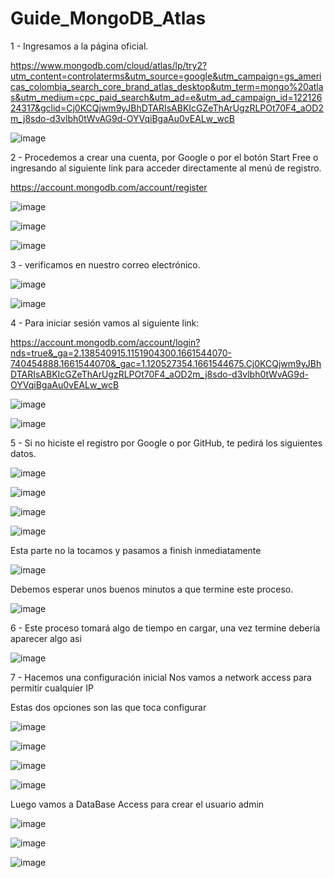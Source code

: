 # Guide_MongoDB_Atlas

1 - Ingresamos a la página oficial.

https://www.mongodb.com/cloud/atlas/lp/try2?utm_content=controlaterms&utm_source=google&utm_campaign=gs_americas_colombia_search_core_brand_atlas_desktop&utm_term=mongo%20atlas&utm_medium=cpc_paid_search&utm_ad=e&utm_ad_campaign_id=12212624317&gclid=Cj0KCQjwm9yJBhDTARIsABKIcGZeThArUgzRLPOt70F4_aOD2m_j8sdo-d3vlbh0tWvAG9d-OYVqiBgaAu0vEALw_wcB

![image](https://user-images.githubusercontent.com/54609399/186982476-e7b80bd6-05a6-405a-b17a-a40ff7d642a8.png)

2 - Procedemos a crear una cuenta, por Google o por el botón Start Free o ingresando al siguiente link para acceder directamente al menú de registro.

https://account.mongodb.com/account/register

![image](https://user-images.githubusercontent.com/54609399/186983153-86c7c24b-0b72-4f1f-9e11-b626273270b3.png)

![image](https://user-images.githubusercontent.com/54609399/186983174-0227439c-3455-4c50-9698-d57d45ec3185.png)

![image](https://user-images.githubusercontent.com/54609399/186983254-8f91974a-be44-44ac-a16c-328eb37c914d.png)

3 - verificamos en nuestro correo electrónico.

![image](https://user-images.githubusercontent.com/54609399/186983369-5ecd063f-192c-40d9-85ff-5e7db88bd6c7.png)

![image](https://user-images.githubusercontent.com/54609399/186983386-2487be3b-dcce-437d-bdd2-829fe65be59c.png)

4 - Para iniciar sesión vamos al siguiente link:

https://account.mongodb.com/account/login?nds=true&_ga=2.138540915.1151904300.1661544070-740454888.1661544070&_gac=1.120527354.1661544675.Cj0KCQjwm9yJBhDTARIsABKIcGZeThArUgzRLPOt70F4_aOD2m_j8sdo-d3vlbh0tWvAG9d-OYVqiBgaAu0vEALw_wcB

![image](https://user-images.githubusercontent.com/54609399/186983757-ec1a8735-4180-4d3b-8d22-86f488893da7.png)

![image](https://user-images.githubusercontent.com/54609399/186983820-9f49aa9f-7953-4928-b53f-cde97d6f7963.png)

5 - Si no hiciste el registro por Google o por GitHub, te pedirá los siguientes datos.

![image](https://user-images.githubusercontent.com/54609399/186984011-6c26c9a1-7f7d-47c5-b06c-eef1a443497e.png)

![image](https://user-images.githubusercontent.com/54609399/186984032-747a357a-20d3-44dd-9e99-d28f064e62c1.png)

![image](https://user-images.githubusercontent.com/54609399/186984070-fd77fb44-6af8-45e6-8755-0af558c41bf4.png)

![image](https://user-images.githubusercontent.com/54609399/186985777-eb9d0752-c501-4c63-a681-e8d0b7eb98af.png)

Esta parte no la tocamos y pasamos a finish inmediatamente

![image](https://user-images.githubusercontent.com/54609399/186985974-a396cd9c-d139-4d12-9562-a727447faa02.png)


Debemos esperar unos buenos minutos a que termine este proceso.

![image](https://user-images.githubusercontent.com/54609399/186984088-b9c266de-6749-4d66-92e8-5d2153b576fb.png)

6 - Este proceso tomará algo de tiempo en cargar, una vez termine debería aparecer algo asi

![image](https://user-images.githubusercontent.com/54609399/186984186-00e93570-ed9e-4d79-b053-a4ef6c67f733.png)

7 - Hacemos una configuración inicial Nos vamos a network access para permitir cualquier IP

Estas dos opciones son las que toca configurar 


![image](https://user-images.githubusercontent.com/54609399/186987829-48578c8e-0be5-47da-a77f-299494c6d7ed.png)

![image](https://user-images.githubusercontent.com/54609399/186987869-e0f522d9-ef68-4aec-a204-f20311e63f78.png)


![image](https://user-images.githubusercontent.com/54609399/186987889-25dbfeff-b6db-4b87-a2ec-b402dd96bb18.png)


![image](https://user-images.githubusercontent.com/54609399/186987956-3619500b-6c24-498a-9851-f51cdc7597ea.png)

Luego vamos a DataBase Access para crear el usuario admin

![image](https://user-images.githubusercontent.com/54609399/186988027-182d0c32-a137-40ed-8ee7-c0e3930f3cf9.png)

![image](https://user-images.githubusercontent.com/54609399/186988041-539d8d58-173f-4fb9-a48c-1971c0210cc2.png)

![image](https://user-images.githubusercontent.com/54609399/186988382-65f9dbae-e417-486a-bd77-085b8194631b.png)




